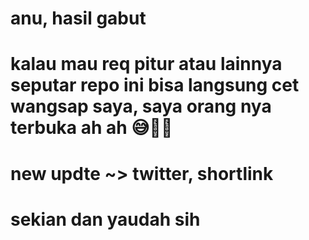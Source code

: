 # anu, hasil gabut
# kalau mau req pitur atau lainnya seputar repo ini bisa langsung cet wangsap saya, saya orang nya terbuka ah ah 😅🙏🏽
# new updte ~> twitter, shortlink
# sekian dan yaudah sih
